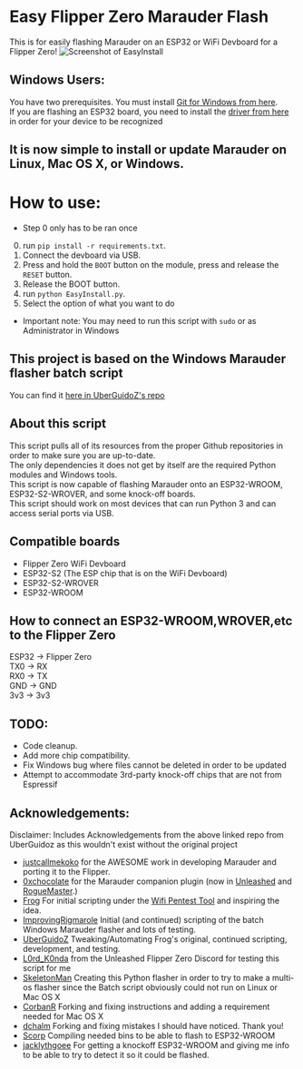 # Easy Flipper Zero Marauder Flash
This is for easily flashing Marauder on an ESP32 or WiFi Devboard for a Flipper Zero!
![Screenshot of EasyInstall](https://raw.githubusercontent.com/SkeletonMan03/FZEasyMarauderFlash/main/EasyInstall_Screenshot.png)

## Windows Users:
You have two prerequisites. 
You must install [Git for Windows from here](https://gitforwindows.org/).  
If you are flashing an ESP32 board, you need to install the [driver from here](https://www.silabs.com/developers/usb-to-uart-bridge-vcp-drivers?tab=downloads) in order for your device to be recognized

## It is now simple to install or update Marauder on Linux, Mac OS X, or Windows.
# How to use: 
* Step 0 only has to be ran once
0) run `pip install -r requirements.txt`. 
1) Connect the devboard via USB.
2) Press and hold the `BOOT` button on the module, press and release the `RESET` button.
3) Release the BOOT button. 
5) run `python EasyInstall.py`. 
6) Select the option of what you want to do

* Important note: You may need to run this script with `sudo` or as Administrator in Windows   

## This project is based on the Windows Marauder flasher batch script

You can find it [here in UberGuidoZ's repo](https://github.com/UberGuidoZ/Flipper/blob/main/Wifi_DevBoard/FZ_Marauder_Flasher)

## About this script
This script pulls all of its resources from the proper Github repositories in order to make sure you are up-to-date.  
The only dependencies it does not get by itself are the required Python modules and Windows tools.  
This script is now capable of flashing Marauder onto an ESP32-WROOM, ESP32-S2-WROVER, and some knock-off boards.  
This script should work on most devices that can run Python 3 and can access serial ports via USB.  

## Compatible boards
* Flipper Zero WiFi Devboard  
* ESP32-S2 (The ESP chip that is on the WiFi Devboard)  
* ESP32-S2-WROVER
* ESP32-WROOM  

## How to connect an ESP32-WROOM,WROVER,etc to the Flipper Zero
ESP32 -> Flipper Zero  
TX0 -> RX  
RX0 -> TX  
GND -> GND  
3v3 -> 3v3  

## TODO:
* Code cleanup.  
* Add more chip compatibility.
* Fix Windows bug where files cannot be deleted in order to be updated
* Attempt to accommodate 3rd-party knock-off chips that are not from Espressif

## Acknowledgements:
Disclaimer: Includes Acknowledgements from the above linked repo from UberGuidoz as this wouldn't exist without the original project
* [justcallmekoko](https://github.com/justcallmekoko/ESP32Marauder) for the AWESOME work in developing Marauder and porting it to the Flipper.
* [0xchocolate](https://github.com/0xchocolate) for the Marauder companion plugin (now in [Unleashed](https://github.com/Eng1n33r/flipperzero-firmware) and [RogueMaster](https://github.com/RogueMaster/flipperzero-firmware-wPlugins).)
* [Frog](https://github.com/FroggMaster) For initial scripting under the [Wifi Pentest Tool](https://github.com/FroggMaster/ESP32-Wi-Fi-Penetration-Tool) and inspiring the idea.<br>
* [ImprovingRigmarole](https://github.com/Improving-Rigmarole) Initial (and continued) scripting of the batch Windows Marauder flasher and lots of  testing.<br>
* [UberGuidoZ](https://github.com/UberGuidoZ) Tweaking/Automating Frog's original, continued scripting, development, and testing.
* [L0rd_K0nda](https://github.com/L0rdK0nda) from the Unleashed Flipper Zero Discord for testing this script for me
* [SkeletonMan](https://github.com/SkeletonMan03) Creating this Python flasher in order to try to make a multi-os flasher since the Batch script obviously could not run on Linux or Mac OS X
* [CorbanR](https://github.com/CorbanR) Forking and fixing instructions and adding a requirement needed for Mac OS X
* [dchalm](https://github.com/dchalm) Forking and fixing mistakes I should have noticed. Thank you!
* [Scorp](https://github.com/scorpion44/FZEasyMarauderFlash_ScorpBins) Compiling needed bins to be able to flash to ESP32-WROOM
* [jacklythgoee](https://github.com/jacklythgoee) For getting a knockoff ESP32-WROOM and giving me info to be able to try to detect it so it could be flashed. 
